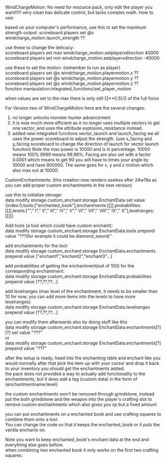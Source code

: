 WindChargeMotion: 
No need for resource pack, only edit the player you want!!!!! very clean has delicate control, but lacks complex math. How to use: 

based on your computer's performance, use this to set the maximum strength output:
scoreboard players set @s windcharge_motion.launch_strength ?? 

use these to change the delicacy:   
scoreboard players set max windcharge_motion.setplayerxdirection 40000       
scoreboard players set min windcharge_motion.setplayerxdirection -40000      



use these to set the motion: (remember to run as player)       
scoreboard players set @s windcharge_motion.playermotion.x ??        
scoreboard players set @s windcharge_motion.playermotion.y ??      
scoreboard players set @s windcharge_motion.playermotion.z ??      
function manipulation:integrated_functions/set_player_motion

when values are set to the max there is only still (2**0.5)/2 of the full force

For Version two of WindChargeMotion here are the several changes:
1. no longer unlocks monster hunter advancement
2. it is now much more efficient as it no longer uses multiple vectors to get one vector, and uses the attribute explosion_resistance instead.
3. added new integrated functions vector_launch and launch_facing we all uses the power scoreboard to adjust the strength. (use x_facing and y_facing scoreboard to change the direction of launch for vector launch function)
Note the max power is 10000 and is in percentage. 10000 means 100% 9999 means 99.99%. Facing are also set with a factor 0.0001 which means to get 90 you will have to times your angle by 10000 and have 900000. The same goes for x, y and z motion which also max out at 10000.


CustomEnchantments: (this creation now renders useless after 24w18a as you can add proper custom enchantments in the new version)

use this to initialize storage:    
data modify storage custom_enchant:storage EnchantData set value {index:0,tools:["enchanted_book"],enchantments:[[]],probabilities:[[]],levels:[""," I"," II"," III"," IV"," V"," VI","  VII"," VIII"," IX"," X"],levelranges:[[]]} 

Add tools (a tool which could have custom enchant):    
data modify storage custom_enchant:storage EnchantData.tools prepend value "???(for example it could be diamond_sword)"

add enchantments for the tool:    
data modify storage custom_enchant:storage EnchantData.enchantments prepend value ["enchant1","enchant2","enchant3"...]

add probabilities of getting the enchantment(out of 100) for the corresponding enchantment:    
data modify storage custom_enchant:storage EnchantData.probabilities prepend value [??,??,??...]

add levelranges (max level of the enchantment, it needs to be smaller than 10 for now, you can add more items into the levels to have more levelranges):     
data modify storage custom_enchant:storage EnchantData.levelranges prepend value [??,??,??...]

you can modify them afterwards also by doing stuff like this     
data modify storage custom_enchant:storage EnchantData.enchantments[?][?] set value "???"    
or     
data modify storage custom_enchant:storage EnchantData.enchantments[?] prepend value "???"    


after the setup is ready, head into the enchanting table and enchant like you would normally after that pick the item up with your cursor and drop it back to your inventory you should get the enchantments added.  
the pack does not provided a way to actually add functionality to the enchantments, but it does add a tag (custom data) in the form of {enchantmentname:level}

the custom enchantments won't be removed through grindstone, instead put the both grindstone and the weapon into the player's crafting slot to remove custom enchantments which also gives you xp but a fixed amount    

you can put enchantments on a enchanted book and use crafting squares to combine them onto a tool.    
You can change the code so that it keeps the enchanted_book or it puts the vanilla enchants on.

Note you want to keep enchanted_book's enchant data at the end and everything else goes before.    
when combining two enchanted book it only works on the first two crafting squares.    
